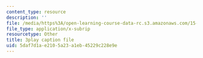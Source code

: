 ```yaml
---
content_type: resource
description: ''
file: /media/https%3A/open-learning-course-data-rc.s3.amazonaws.com/15-960-new-executive-thinking-social-impact-technology-projects-fall-2017-spring-2018/5daf7d1ae2105a23a1eb45229c228e9e_HaySEpWEsdU.vtt
file_type: application/x-subrip
resourcetype: Other
title: 3play caption file
uid: 5daf7d1a-e210-5a23-a1eb-45229c228e9e
---
```

